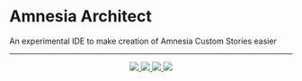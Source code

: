 # Amnesia Architect

An experimental IDE to make creation of Amnesia Custom Stories easier

---

<p align="center">
  <a href="docs/LICENSE.md">
    <img src="https://img.shields.io/github/license/petrspelos/amnesia-architect?style=for-the-badge">
  </a>
  <a href="#">
    <img src="https://img.shields.io/github/workflow/status/petrspelos/amnesia-architect/dotnet/main?style=for-the-badge">
  </a>
  <a href="#">
    <img src="https://img.shields.io/codacy/grade/5539e5b975b0486cbb8191b8f74c6146/main?style=for-the-badge">
  </a>
  <a href="https://dot.net">
    <img src="https://img.shields.io/badge/made%20with-.NET%206-blueviolet?style=for-the-badge">
  </a>
</p>
